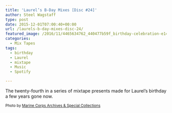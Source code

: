 ```yaml
---
title: 'Laurel’s B-Day Mixes [Disc #24]'
author: Steel Wagstaff
type: post
date: 2015-12-01T07:00:40+00:00
url: /laurels-b-day-mixes-disc-24/
featured_image: /2016/11/4465634762_440477b59f_birthday-celebration-e1449507474418.jpg
categories:
  - Mix Tapes
tags:
  - birthday
  - Laurel
  - mixtape
  - Music
  - Spotify

---
```

The twenty-fourth in a series of mixtape presents made for Laurel&#8217;s birthday a few years gone now.



<small>Photo by <a href="http://www.flickr.com/photos/60868061@N04/15720868892" target="_blank">Marine Corps Archives & Special Collections</a> <a title="Attribution License" href="http://creativecommons.org/licenses/by/2.0/" target="_blank" rel="nofollow"><img src="http://music.steelwagstaff.com/wp-content/plugins/wp-inject/images/cc.png" alt="" /></a></small>